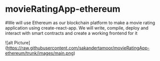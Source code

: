 # movieRatingApp-ethereum
#We will use Ethereum as our blockchain platform to make a movie rating application using create-react-app. We will write, compile, deploy and interact with smart contracts and create a working frontend for it 

![alt Picture] (https://raw.githubusercontent.com/sakandertamoor/movieRatingApp-ethereum/trunk/images/main.png)
